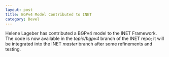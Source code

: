 ```yaml
---
layout: post
title: BGPv4 Model Contributed to INET
category: Devel
---
```


Helene Lageber has contributed a BGPv4 model to the INET Framework. The
code is now available in the *topic/bgpv4* branch of the INET repo; it will
be integrated into the INET *master* branch after some refinements and
testing.


